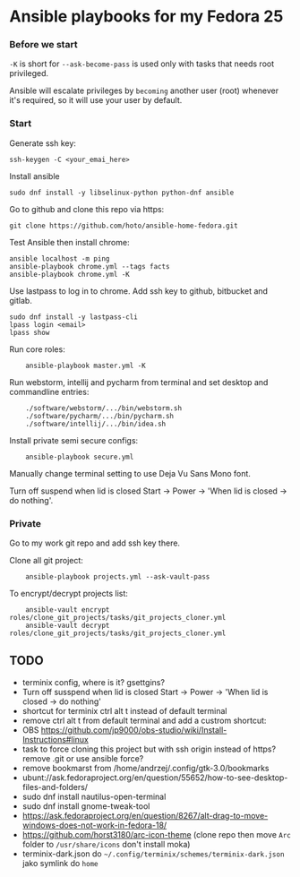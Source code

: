 # Ansible playbooks for my Fedora 25

### Before we start

`-K` is short for `--ask-become-pass` is used only with tasks that needs root privileged.

Ansible will escalate privileges by `becoming` another user (root) whenever it's required, so it will use your user by default.


### Start

Generate ssh key:

    ssh-keygen -C <your_emai_here>

Install ansible

    sudo dnf install -y libselinux-python python-dnf ansible

Go to github and clone this repo via https:

    git clone https://github.com/hoto/ansible-home-fedora.git

Test Ansible then install chrome:

    ansible localhost -m ping
    ansible-playbook chrome.yml --tags facts
    ansible-playbook chrome.yml -K

Use lastpass to log in to chrome.
Add ssh key to github, bitbucket and gitlab.

    sudo dnf install -y lastpass-cli
    lpass login <email>
    lpass show

Run core roles:

        ansible-playbook master.yml -K

Run webstorm, intellij and pycharm from terminal and set desktop and commandline entries:

        ./software/webstorm/.../bin/webstorm.sh
        ./software/pycharm/.../bin/pycharm.sh
        ./software/intellij/.../bin/idea.sh
        
Install private semi secure configs:

        ansible-playbook secure.yml

Manually change terminal setting to use Deja Vu Sans Mono font.

Turn off suspend when lid is closed Start -> Power -> 'When lid is closed -> do nothing'.


### Private 

Go to my work git repo and add ssh key there.

Clone all git project:

        ansible-playbook projects.yml --ask-vault-pass
        
To encrypt/decrypt projects list:

        ansible-vault encrypt roles/clone_git_projects/tasks/git_projects_cloner.yml
        ansible-vault decrypt roles/clone_git_projects/tasks/git_projects_cloner.yml


## TODO
* terminix config, where is it? gsettgins?
* Turn off susspend when lid is closed Start -> Power -> 'When lid is closed -> do nothing'
* shortcut for terminix ctrl alt t instead of default terminal
* remove ctrl alt t from default terminal and add a custrom shortcut:
* OBS https://github.com/jp9000/obs-studio/wiki/Install-Instructions#linux
* task to force cloning this project but with ssh origin instead of https? remove .git or use ansible force?
* remove bookmarst from /home/andrzej/.config/gtk-3.0/bookmarks
* ubunt://ask.fedoraproject.org/en/question/55652/how-to-see-desktop-files-and-folders/ 
* sudo dnf install nautilus-open-terminal   
* sudo dnf install gnome-tweak-tool   
* https://ask.fedoraproject.org/en/question/8267/alt-drag-to-move-windows-does-not-work-in-fedora-18/ 
* https://github.com/horst3180/arc-icon-theme (clone repo then move `Arc` folder to `/usr/share/icons` don't install moka)
* terminix-dark.json do `~/.config/terminix/schemes/terminix-dark.json` jako symlink do `home`